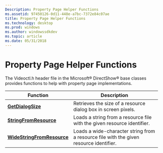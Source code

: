 ```yaml
---
Description: Property Page Helper Functions
ms.assetid: 97450126-0d11-448e-a7bc-7372e84c07ae
title: Property Page Helper Functions
ms.technology: desktop
ms.prod: windows
ms.author: windowssdkdev
ms.topic: article
ms.date: 05/31/2018
---
```


# Property Page Helper Functions

The Videoctl.h header file in the Microsoft® DirectShow® base classes provides functions to help with property page implementations.



| Function                                                 | Description                                                                            |
|----------------------------------------------------------|----------------------------------------------------------------------------------------|
| [**GetDialogSize**](getdialogsize.md)                   | Retrieves the size of a resource dialog box in screen pixels.                          |
| [**StringFromResource**](stringfromresource.md)         | Loads a string from a resource file with the given resource identifier.                |
| [**WideStringFromResource**](widestringfromresource.md) | Loads a wide-character string from a resource file with the given resource identifier. |



 

 

 



